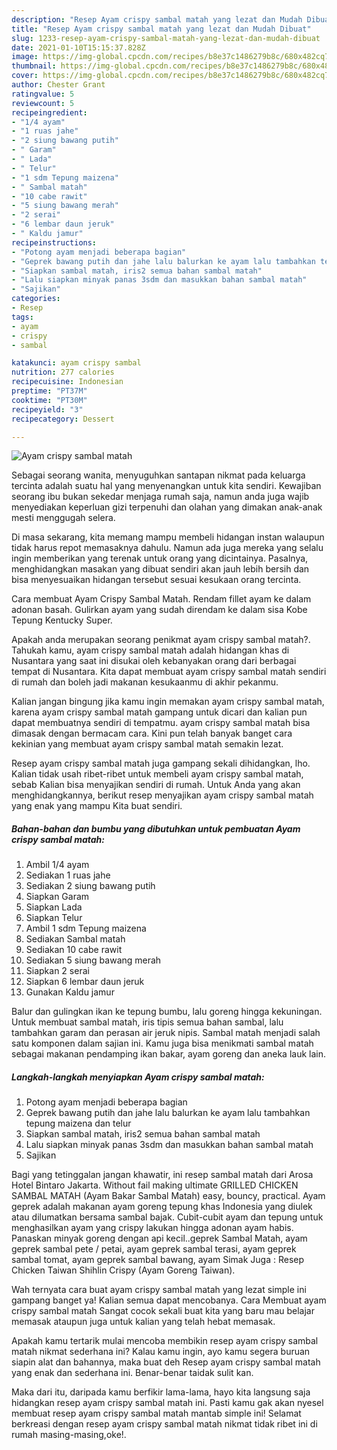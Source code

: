 ```yaml
---
description: "Resep Ayam crispy sambal matah yang lezat dan Mudah Dibuat"
title: "Resep Ayam crispy sambal matah yang lezat dan Mudah Dibuat"
slug: 1233-resep-ayam-crispy-sambal-matah-yang-lezat-dan-mudah-dibuat
date: 2021-01-10T15:15:37.828Z
image: https://img-global.cpcdn.com/recipes/b8e37c1486279b8c/680x482cq70/ayam-crispy-sambal-matah-foto-resep-utama.jpg
thumbnail: https://img-global.cpcdn.com/recipes/b8e37c1486279b8c/680x482cq70/ayam-crispy-sambal-matah-foto-resep-utama.jpg
cover: https://img-global.cpcdn.com/recipes/b8e37c1486279b8c/680x482cq70/ayam-crispy-sambal-matah-foto-resep-utama.jpg
author: Chester Grant
ratingvalue: 5
reviewcount: 5
recipeingredient:
- "1/4 ayam"
- "1 ruas jahe"
- "2 siung bawang putih"
- " Garam"
- " Lada"
- " Telur"
- "1 sdm Tepung maizena"
- " Sambal matah"
- "10 cabe rawit"
- "5 siung bawang merah"
- "2 serai"
- "6 lembar daun jeruk"
- " Kaldu jamur"
recipeinstructions:
- "Potong ayam menjadi beberapa bagian"
- "Geprek bawang putih dan jahe lalu balurkan ke ayam lalu tambahkan tepung maizena dan telur"
- "Siapkan sambal matah, iris2 semua bahan sambal matah"
- "Lalu siapkan minyak panas 3sdm dan masukkan bahan sambal matah"
- "Sajikan"
categories:
- Resep
tags:
- ayam
- crispy
- sambal

katakunci: ayam crispy sambal 
nutrition: 277 calories
recipecuisine: Indonesian
preptime: "PT37M"
cooktime: "PT30M"
recipeyield: "3"
recipecategory: Dessert

---
```



![Ayam crispy sambal matah](https://img-global.cpcdn.com/recipes/b8e37c1486279b8c/680x482cq70/ayam-crispy-sambal-matah-foto-resep-utama.jpg)

Sebagai seorang wanita, menyuguhkan santapan nikmat pada keluarga tercinta adalah suatu hal yang menyenangkan untuk kita sendiri. Kewajiban seorang ibu bukan sekedar menjaga rumah saja, namun anda juga wajib menyediakan keperluan gizi terpenuhi dan olahan yang dimakan anak-anak mesti menggugah selera.

Di masa  sekarang, kita memang mampu membeli hidangan instan walaupun tidak harus repot memasaknya dahulu. Namun ada juga mereka yang selalu ingin memberikan yang terenak untuk orang yang dicintainya. Pasalnya, menghidangkan masakan yang dibuat sendiri akan jauh lebih bersih dan bisa menyesuaikan hidangan tersebut sesuai kesukaan orang tercinta. 

Cara membuat Ayam Crispy Sambal Matah. Rendam fillet ayam ke dalam adonan basah. Gulirkan ayam yang sudah direndam ke dalam sisa Kobe Tepung Kentucky Super.

Apakah anda merupakan seorang penikmat ayam crispy sambal matah?. Tahukah kamu, ayam crispy sambal matah adalah hidangan khas di Nusantara yang saat ini disukai oleh kebanyakan orang dari berbagai tempat di Nusantara. Kita dapat membuat ayam crispy sambal matah sendiri di rumah dan boleh jadi makanan kesukaanmu di akhir pekanmu.

Kalian jangan bingung jika kamu ingin memakan ayam crispy sambal matah, karena ayam crispy sambal matah gampang untuk dicari dan kalian pun dapat membuatnya sendiri di tempatmu. ayam crispy sambal matah bisa dimasak dengan bermacam cara. Kini pun telah banyak banget cara kekinian yang membuat ayam crispy sambal matah semakin lezat.

Resep ayam crispy sambal matah juga gampang sekali dihidangkan, lho. Kalian tidak usah ribet-ribet untuk membeli ayam crispy sambal matah, sebab Kalian bisa menyajikan sendiri di rumah. Untuk Anda yang akan menghidangkannya, berikut resep menyajikan ayam crispy sambal matah yang enak yang mampu Kita buat sendiri.

<!--inarticleads1-->

##### Bahan-bahan dan bumbu yang dibutuhkan untuk pembuatan Ayam crispy sambal matah:

1. Ambil 1/4 ayam
1. Sediakan 1 ruas jahe
1. Sediakan 2 siung bawang putih
1. Siapkan  Garam
1. Siapkan  Lada
1. Siapkan  Telur
1. Ambil 1 sdm Tepung maizena
1. Sediakan  Sambal matah
1. Sediakan 10 cabe rawit
1. Sediakan 5 siung bawang merah
1. Siapkan 2 serai
1. Siapkan 6 lembar daun jeruk
1. Gunakan  Kaldu jamur


Balur dan gulingkan ikan ke tepung bumbu, lalu goreng hingga kekuningan. Untuk membuat sambal matah, iris tipis semua bahan sambal, lalu tambahkan garam dan perasan air jeruk nipis. Sambal matah menjadi salah satu komponen dalam sajian ini. Kamu juga bisa menikmati sambal matah sebagai makanan pendamping ikan bakar, ayam goreng dan aneka lauk lain. 

<!--inarticleads2-->

##### Langkah-langkah menyiapkan Ayam crispy sambal matah:

1. Potong ayam menjadi beberapa bagian
1. Geprek bawang putih dan jahe lalu balurkan ke ayam lalu tambahkan tepung maizena dan telur
1. Siapkan sambal matah, iris2 semua bahan sambal matah
1. Lalu siapkan minyak panas 3sdm dan masukkan bahan sambal matah
1. Sajikan


Bagi yang tetinggalan jangan khawatir, ini resep sambal matah dari Arosa Hotel Bintaro Jakarta. Without fail making ultimate GRILLED CHICKEN SAMBAL MATAH (Ayam Bakar Sambal Matah) easy, bouncy, practical. Ayam geprek adalah makanan ayam goreng tepung khas Indonesia yang diulek atau dilumatkan bersama sambal bajak. Cubit-cubit ayam dan tepung untuk menghasilkan ayam yang crispy lakukan hingga adonan ayam habis. Panaskan minyak goreng dengan api kecil..geprek Sambal Matah, ayam geprek sambal pete / petai, ayam geprek sambal terasi, ayam geprek sambal tomat, ayam geprek sambal bawang, ayam Simak Juga : Resep Chicken Taiwan Shihlin Crispy (Ayam Goreng Taiwan). 

Wah ternyata cara buat ayam crispy sambal matah yang lezat simple ini gampang banget ya! Kalian semua dapat mencobanya. Cara Membuat ayam crispy sambal matah Sangat cocok sekali buat kita yang baru mau belajar memasak ataupun juga untuk kalian yang telah hebat memasak.

Apakah kamu tertarik mulai mencoba membikin resep ayam crispy sambal matah nikmat sederhana ini? Kalau kamu ingin, ayo kamu segera buruan siapin alat dan bahannya, maka buat deh Resep ayam crispy sambal matah yang enak dan sederhana ini. Benar-benar taidak sulit kan. 

Maka dari itu, daripada kamu berfikir lama-lama, hayo kita langsung saja hidangkan resep ayam crispy sambal matah ini. Pasti kamu gak akan nyesel membuat resep ayam crispy sambal matah mantab simple ini! Selamat berkreasi dengan resep ayam crispy sambal matah nikmat tidak ribet ini di rumah masing-masing,oke!.

